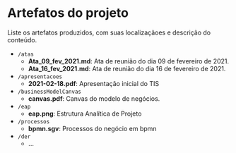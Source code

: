 # Artefatos do projeto

Liste os artefatos produzidos, com suas localizaçãoes e descrição do conteúdo.


* `/atas`
	* **Ata_09_fev_2021.md**: Ata de reunião do dia 09 de fevereiro de 2021.
	* **Ata_16_fev_2021.md**: Ata de reunião do dia 16 de fevereiro de 2021.
* `/apresentacoes`
	* **2021-02-18.pdf**: Apresentação inicial do TIS
* `/businessModelCanvas`
	* **canvas.pdf**: Canvas do modelo de negócios.
* `/eap`
    * **eap.png**: Estrutura Analítica de Projeto
* `/processos`
    * **bpmn.sgv**: Processos do negócio em bpmn
* `/der`
	* ...

